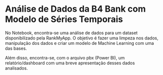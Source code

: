 # Análise de Dados da B4 Bank com Modelo de Séries Temporais

No Notebook, encontra-se uma análise de dados para um dataset disponibilizado pela RankMyApp. O objetivo é
fazer uma limpeza nos dados, manipulação dos dados e criar um modelo de Machine Learning com uma das bases.

Além disso, encontra-se, com o arquivo pbx (Power BI), um relatório/dashboard com uma breve apresentação desses dados analisados.
